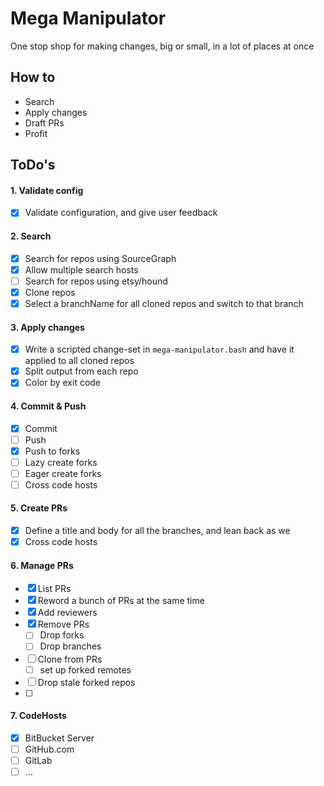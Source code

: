 # Mega Manipulator

One stop shop for making changes, big or small, in a lot of places at once

## How to

* Search
* Apply changes
* Draft PRs
* Profit

## ToDo's

#### 1. Validate config

* [x] Validate configuration, and give user feedback

#### 2. Search

* [x] Search for repos using SourceGraph
* [x] Allow multiple search hosts
* [ ] Search for repos using etsy/hound
* [x] Clone repos
* [x] Select a branchName for all cloned repos and switch to that branch

#### 3. Apply changes

* [x] Write a scripted change-set in `mega-manipulator.bash` and have it applied to all cloned repos
* [x] Split output from each repo
* [x] Color by exit code

#### 4. Commit & Push

* [x] Commit
* [ ] Push
* [x] Push to forks
* [ ] Lazy create forks
* [ ] Eager create forks
* [ ] Cross code hosts

#### 5. Create PRs

* [x] Define a title and body for all the branches, and lean back as we
* [x] Cross code hosts

#### 6. Manage PRs

* [x] List PRs
* [x] Reword a bunch of PRs at the same time
* [x] Add reviewers
* [x] Remove PRs
    * [ ] Drop forks
    * [ ] Drop branches
* [ ] Clone from PRs
    * [ ] set up forked remotes
* [ ] Drop stale forked repos
* [ ] 

#### 7. CodeHosts

* [x] BitBucket Server
* [ ] GitHub.com
* [ ] GitLab
* [ ] ...
